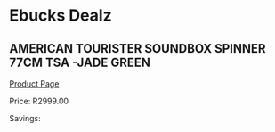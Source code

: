 
# Ebucks Dealz
## AMERICAN TOURISTER SOUNDBOX SPINNER 77CM TSA -JADE GREEN
[Product Page](https://www.ebucks.com/web/shop/productSelected.do?prodId=1236194247&catId=365267763)

Price: R2999.00

Savings: 


	
